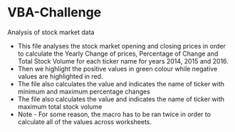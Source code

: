 # VBA-Challenge
Analysis of stock market data
* This file analyses the stock market opening and closing prices in order to calculate the Yearly Change of prices, Percentage of Change and Total Stock Volume for each ticker name for years 2014, 2015 and 2016.
* Then we highlight the positive values in green colour while negative values are highlighted in red.
* The file also calculates the value and indicates the name of ticker with minimum and maximum percentage changes
* The file also calculates the value and indicates the name of ticker with maximum total stock volume
* Note - For some reason, the macro has to be ran twice in order to calculate all of the values across worksheets.
  

